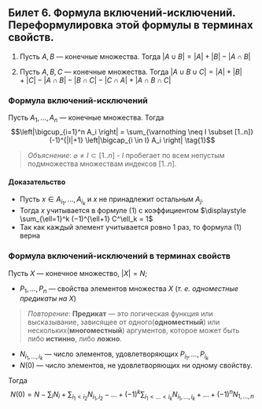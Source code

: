 ## Билет 6. Формула включений-исключений. Переформулировка этой формулы в терминах свойств.
1) Пусть $A, B$ — конечные множества. Тогда 
$|A \cup B| = |A| + |B| − |A \cap B|$

2) Пусть $A, B, C$ — конечные множества. Тогда
$|A \cup B \cup C | = |A| + |B| + |C| − |A \cap B| − |B \cap C | − |C \cap A| + |A \cap B \cap C |$

### Формула включений-исключений
Пусть $A_1, \dots , A_n$ — конечные множества. Тогда
$$\left|\bigcup_{i=1}^n A_i \right| = \sum_{\varnothing \neq I \subset [1..n]} (-1)^{|I|+1} \left|\bigcap_{i \in I} A_i \right| \tag{1}$$
> *Объяснение*: $\varnothing \neq I \subset [1..n]$ - $I$ пробегает по всем непустым подмножества множествам индексов $[1..n]$.

#### Доказательство
- Пусть $x \in A_{i_1} , \dots , A_{i_k}$ и $x$ не принадлежит остальным $A_j$.
- Тогда $x$ учитывается в формуле (1) с коэффициентом $\displaystyle \sum_{\ell=1}^k (−1)^{\ell+1} C^\ell_k = 1$
- Так как каждый элемент учитывается ровно 1 раз, то формула (1) верна

### Формула включений-исключений в терминах свойств
Пусть $X$ — конечное множество, $|X| = N$;
- $P_1, \dots, P_n$ — свойства элементов множества $X$ (*т. е. одноместные предикаты на* $X$)
>*Повторение*: **Предикат** — это логическая функция или высказывание, зависящее от одного(**одноместный**) или нескольких(**многоместный**) аргументов, которое может быть либо **истинно**, либо **ложно**.
-  $N_{i_1, \dots,i_k}$ — число элементов, удовлетворяющих $P_{i_1}, \dots, P_{i_k}$
- $N(0)$ — число элементов, не удовлетворяющих ни одному свойству.

Тогда
$$N(0) = N − \sum_i N_i + \sum_{i_1<i_2} N_{i_1,i_2} −  \dots + (−1)^k \sum_{i_1< \dots <i_k} N_{i_1, \dots, i_k} + \dots + (−1)^nN_{1, \dots, n} \tag{2}$$